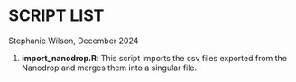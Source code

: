 # SCRIPT LIST
Stephanie Wilson, December 2024

1) **import_nanodrop.R**: This script imports the csv files exported from the Nanodrop and merges them into a singular file.
